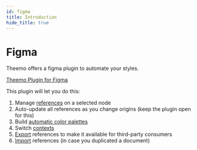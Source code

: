 ```yaml
---
id: figma
title: Introduction
hide_title: true
---
```


# Figma

Theemo offers a figma plugin to automate your styles.

<p><a class="button button--primary button-lg" target="_blank"
href="https://www.figma.com/community/plugin/791262205400516364/Theemo---Style-Automator">
Theemo Plugin for Figma
</a></p>

This plugin will let you do this:

1. Manage [references](./references) on a selected node
2. Auto-update all references as you change origins (keep the plugin open for
   this)
3. Build [automatic color palettes](./automatic-color-palette)
4. Switch [contexts](./contexts)
5. [Export](./sync#export) references to make it available for third-party consumers
6. [Import](./sync#import) references (in case you duplicated a document)
